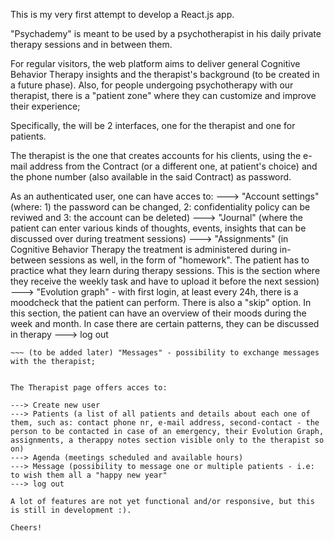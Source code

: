 This is my very first attempt to develop a React.js app.

"Psychademy" is meant to be used by a psychotherapist in his daily private therapy sessions and in between them.

For regular visitors, the web platform aims to deliver general Cognitive Behavior Therapy insights and the therapist's background (to be created in a future phase). Also, for  people undergoing psychotherapy with our therapist, there is a "patient zone" where they can customize and improve their experience;

Specifically, the will be 2 interfaces, one for the therapist and one for patients.

The therapist is the one that creates accounts for his clients, using the e-mail address from the Contract (or a different one, at patient's choice) and the phone number (also available in the said Contract) as password.

As an authenticated user, one can have acces to: 
---> "Account settings" (where: 1) the password can be changed, 2: confidentiality policy can be reviwed and 3: the account can be deleted) 
---> "Journal" (where the patient can enter various kinds of thoughts, events, insights that can be discussed over during treatment sessions)
---> "Assignments" (in Cognitive Behavior Therapy the treatment is administered during in-between sessions as well, in the form of "homework". The patient has to practice what they learn during therapy sessions. This is the section where they receive the weekly task and have to upload it before the next session)
---> "Evolution graph" - with first login, at least every 24h, there is a moodcheck that the patient can perform. There is also a "skip" option. In this section, the patient can have an overview of their moods during the week and month. In case there are certain patterns, they can be discussed in therapy
---> log out
~~~ (to be added later) "My appointments" - possibility to schedule next meeting and have a look at the next scheduled one;
~~~ (to be added later) "Messages" - possibility to exchange messages with the therapist;


The Therapist page offers acces to:

---> Create new user
---> Patients (a list of all patients and details about each one of them, such as: contact phone nr, e-mail address, second-contact - the person to be contacted in case of an emergency, their Evolution Graph, assignments, a therappy notes section visible only to the therapist so on)
---> Agenda (meetings scheduled and available hours)
---> Message (possibility to message one or multiple patients - i.e: to wish them all a "happy new year"
---> log out

A lot of features are not yet functional and/or responsive, but this is still in development :).

Cheers!
